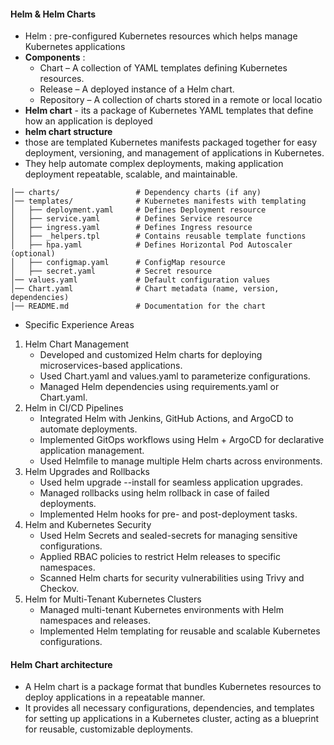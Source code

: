 #### Helm  & Helm Charts
- Helm : pre-configured Kubernetes resources which helps manage Kubernetes applications
- **Components** :
     - Chart – A collection of YAML templates defining Kubernetes resources.
     - Release – A deployed instance of a Helm chart.
     - Repository – A collection of charts stored in a remote or local locatio
- **Helm chart** - its a package of Kubernetes YAML templates that define how an application is deployed
- **helm chart structure** 
- those are templated Kubernetes manifests packaged together for easy deployment, versioning, and management of applications in Kubernetes.
- They help automate complex deployments, making application deployment repeatable, scalable, and maintainable.
```helm-chart/
│── charts/                 # Dependency charts (if any)
│── templates/              # Kubernetes manifests with templating
│   ├── deployment.yaml     # Defines Deployment resource
│   ├── service.yaml        # Defines Service resource
│   ├── ingress.yaml        # Defines Ingress resource
│   ├── _helpers.tpl        # Contains reusable template functions
│   ├── hpa.yaml            # Defines Horizontal Pod Autoscaler (optional)
│   ├── configmap.yaml      # ConfigMap resource
│   ├── secret.yaml         # Secret resource
│── values.yaml             # Default configuration values
│── Chart.yaml              # Chart metadata (name, version, dependencies)
│── README.md               # Documentation for the chart
```
- Specific Experience Areas
1. Helm Chart Management
     - Developed and customized Helm charts for deploying microservices-based applications.
     - Used Chart.yaml and values.yaml to parameterize configurations.
     - Managed Helm dependencies using requirements.yaml or Chart.yaml.
2. Helm in CI/CD Pipelines
     - Integrated Helm with Jenkins, GitHub Actions, and ArgoCD to automate deployments.
     - Implemented GitOps workflows using Helm + ArgoCD for declarative application management.
     - Used Helmfile to manage multiple Helm charts across environments.
3. Helm Upgrades and Rollbacks
     - Used helm upgrade --install for seamless application upgrades.
     - Managed rollbacks using helm rollback in case of failed deployments.
     - Implemented Helm hooks for pre- and post-deployment tasks.
5. Helm and Kubernetes Security
     - Used Helm Secrets and sealed-secrets for managing sensitive configurations.
     - Applied RBAC policies to restrict Helm releases to specific namespaces.
     - Scanned Helm charts for security vulnerabilities using Trivy and Checkov.
6. Helm for Multi-Tenant Kubernetes Clusters
     - Managed multi-tenant Kubernetes environments with Helm namespaces and releases.
     - Implemented Helm templating for reusable and scalable Kubernetes configurations.

#### Helm Chart architecture
- A Helm chart is a package format that bundles Kubernetes resources to deploy applications in a repeatable manner.
- It provides all necessary configurations, dependencies, and templates for setting up applications in a Kubernetes cluster, acting as a blueprint for reusable, customizable deployments.
